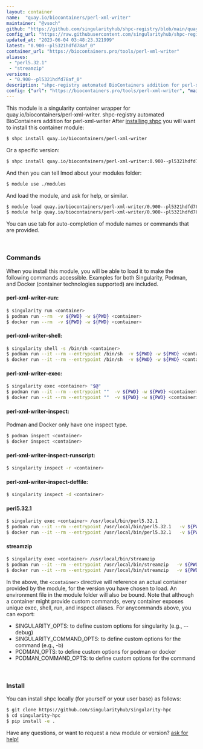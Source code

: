 ```yaml
---
layout: container
name:  "quay.io/biocontainers/perl-xml-writer"
maintainer: "@vsoch"
github: "https://github.com/singularityhub/shpc-registry/blob/main/quay.io/biocontainers/perl-xml-writer/container.yaml"
config_url: "https://raw.githubusercontent.com/singularityhub/shpc-registry/main/quay.io/biocontainers/perl-xml-writer/container.yaml"
updated_at: "2023-06-04 03:48:23.321999"
latest: "0.900--pl5321hdfd78af_0"
container_url: "https://biocontainers.pro/tools/perl-xml-writer"
aliases:
 - "perl5.32.1"
 - "streamzip"
versions:
 - "0.900--pl5321hdfd78af_0"
description: "shpc-registry automated BioContainers addition for perl-xml-writer"
config: {"url": "https://biocontainers.pro/tools/perl-xml-writer", "maintainer": "@vsoch", "description": "shpc-registry automated BioContainers addition for perl-xml-writer", "latest": {"0.900--pl5321hdfd78af_0": "sha256:6ee864b0f39671c0a7c7fbb1d6c1fc356be7ce05a791159bbecd32bdf2e11a5c"}, "tags": {"0.900--pl5321hdfd78af_0": "sha256:6ee864b0f39671c0a7c7fbb1d6c1fc356be7ce05a791159bbecd32bdf2e11a5c"}, "docker": "quay.io/biocontainers/perl-xml-writer", "aliases": {"perl5.32.1": "/usr/local/bin/perl5.32.1", "streamzip": "/usr/local/bin/streamzip"}}
---
```


This module is a singularity container wrapper for quay.io/biocontainers/perl-xml-writer.
shpc-registry automated BioContainers addition for perl-xml-writer
After [installing shpc](#install) you will want to install this container module:


```bash
$ shpc install quay.io/biocontainers/perl-xml-writer
```

Or a specific version:

```bash
$ shpc install quay.io/biocontainers/perl-xml-writer:0.900--pl5321hdfd78af_0
```

And then you can tell lmod about your modules folder:

```bash
$ module use ./modules
```

And load the module, and ask for help, or similar.

```bash
$ module load quay.io/biocontainers/perl-xml-writer/0.900--pl5321hdfd78af_0
$ module help quay.io/biocontainers/perl-xml-writer/0.900--pl5321hdfd78af_0
```

You can use tab for auto-completion of module names or commands that are provided.

<br>

### Commands

When you install this module, you will be able to load it to make the following commands accessible.
Examples for both Singularity, Podman, and Docker (container technologies supported) are included.

#### perl-xml-writer-run:

```bash
$ singularity run <container>
$ podman run --rm  -v ${PWD} -w ${PWD} <container>
$ docker run --rm  -v ${PWD} -w ${PWD} <container>
```

#### perl-xml-writer-shell:

```bash
$ singularity shell -s /bin/sh <container>
$ podman run --it --rm --entrypoint /bin/sh  -v ${PWD} -w ${PWD} <container>
$ docker run --it --rm --entrypoint /bin/sh  -v ${PWD} -w ${PWD} <container>
```

#### perl-xml-writer-exec:

```bash
$ singularity exec <container> "$@"
$ podman run --it --rm --entrypoint ""  -v ${PWD} -w ${PWD} <container> "$@"
$ docker run --it --rm --entrypoint ""  -v ${PWD} -w ${PWD} <container> "$@"
```

#### perl-xml-writer-inspect:

Podman and Docker only have one inspect type.

```bash
$ podman inspect <container>
$ docker inspect <container>
```

#### perl-xml-writer-inspect-runscript:

```bash
$ singularity inspect -r <container>
```

#### perl-xml-writer-inspect-deffile:

```bash
$ singularity inspect -d <container>
```


#### perl5.32.1

```bash
$ singularity exec <container> /usr/local/bin/perl5.32.1
$ podman run --it --rm --entrypoint /usr/local/bin/perl5.32.1   -v ${PWD} -w ${PWD} <container> -c " $@"
$ docker run --it --rm --entrypoint /usr/local/bin/perl5.32.1   -v ${PWD} -w ${PWD} <container> -c " $@"
```


#### streamzip

```bash
$ singularity exec <container> /usr/local/bin/streamzip
$ podman run --it --rm --entrypoint /usr/local/bin/streamzip   -v ${PWD} -w ${PWD} <container> -c " $@"
$ docker run --it --rm --entrypoint /usr/local/bin/streamzip   -v ${PWD} -w ${PWD} <container> -c " $@"
```



In the above, the `<container>` directive will reference an actual container provided
by the module, for the version you have chosen to load. An environment file in the
module folder will also be bound. Note that although a container
might provide custom commands, every container exposes unique exec, shell, run, and
inspect aliases. For anycommands above, you can export:

 - SINGULARITY_OPTS: to define custom options for singularity (e.g., --debug)
 - SINGULARITY_COMMAND_OPTS: to define custom options for the command (e.g., -b)
 - PODMAN_OPTS: to define custom options for podman or docker
 - PODMAN_COMMAND_OPTS: to define custom options for the command

<br>

### Install

You can install shpc locally (for yourself or your user base) as follows:

```bash
$ git clone https://github.com/singularityhub/singularity-hpc
$ cd singularity-hpc
$ pip install -e .
```

Have any questions, or want to request a new module or version? [ask for help!](https://github.com/singularityhub/singularity-hpc/issues)